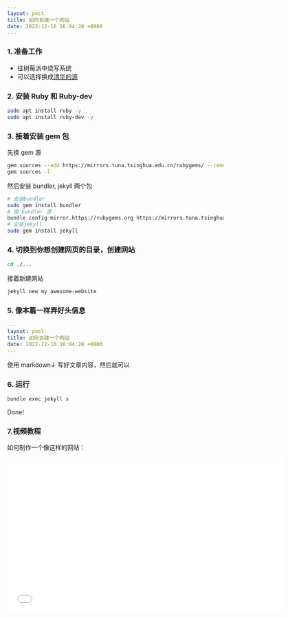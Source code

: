 ```yaml
---
layout: post
title: 如何自建一个网站
date: 2022-12-16 16:04:28 +0800
---
```

### 1. 准备工作
- 往树莓派中烧写系统
- 可以选择换成[清华的源](https://mirrors.tuna.tsinghua.edu.cn/)

### 2. 安装 Ruby 和 Ruby-dev
```bash
sudo apt install ruby -y
sudo apt install ruby-dev -y
```

### 3. 接着安装 gem 包
先换 gem 源
```bash
gem sources --add https://mirrors.tuna.tsinghua.edu.cn/rubygems/ --remove https://rubygems.org/
gem sources -l
```
然后安装 bundler, jekyll 两个包
```bash
# 安装bundler
sudo gem install bundler
# 换 bundler 源：
bundle config mirror.https://rubygems.org https://mirrors.tuna.tsinghua.edu.cn/rubygems
# 安装jekyll
sudo gem install jekyll
```

### 4. 切换到你想创建网页的目录，创建网站
```bash
cd ./...
```
接着新建网站
```bash
jekyll new my awesome-website
```

### 5. 像本篇一样弄好头信息
```yaml
---
layout: post
title: 如何自建一个网站
date: 2022-12-16 16:04:28 +0800
---
```
使用 markdown↓ 写好文章内容，然后就可以

### 6. 运行
```bash
bundle exec jekyll s
```
Done!

### 7.视频教程
如何制作一个像这样的网站：
<iframe src="//player.bilibili.com/player.html?aid=678557527&bvid=BV1nm4y1f7sq&cid=496593480&page=1" scrolling="yes" border="0" frameborder="no" framespacing="0" allowfullscreen="true" width="640" height="360"> </iframe>

<script src="https://utteranc.es/client.js"
        repo="laipuran/laipuran.github.io"
        issue-term="title"
        label="💬Comment"
        theme="github-dark"
        crossorigin="anonymous"
        async>
</script>